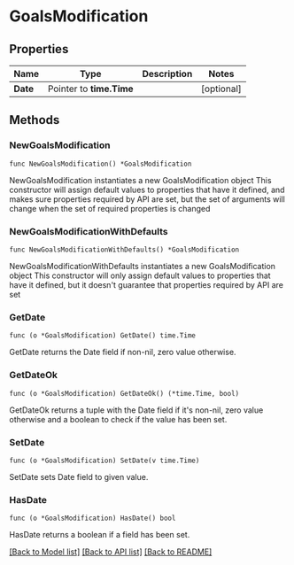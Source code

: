 # GoalsModification

## Properties

Name | Type | Description | Notes
------------ | ------------- | ------------- | -------------
**Date** | Pointer to **time.Time** |  | [optional] 

## Methods

### NewGoalsModification

`func NewGoalsModification() *GoalsModification`

NewGoalsModification instantiates a new GoalsModification object
This constructor will assign default values to properties that have it defined,
and makes sure properties required by API are set, but the set of arguments
will change when the set of required properties is changed

### NewGoalsModificationWithDefaults

`func NewGoalsModificationWithDefaults() *GoalsModification`

NewGoalsModificationWithDefaults instantiates a new GoalsModification object
This constructor will only assign default values to properties that have it defined,
but it doesn't guarantee that properties required by API are set

### GetDate

`func (o *GoalsModification) GetDate() time.Time`

GetDate returns the Date field if non-nil, zero value otherwise.

### GetDateOk

`func (o *GoalsModification) GetDateOk() (*time.Time, bool)`

GetDateOk returns a tuple with the Date field if it's non-nil, zero value otherwise
and a boolean to check if the value has been set.

### SetDate

`func (o *GoalsModification) SetDate(v time.Time)`

SetDate sets Date field to given value.

### HasDate

`func (o *GoalsModification) HasDate() bool`

HasDate returns a boolean if a field has been set.


[[Back to Model list]](../README.md#documentation-for-models) [[Back to API list]](../README.md#documentation-for-api-endpoints) [[Back to README]](../README.md)


